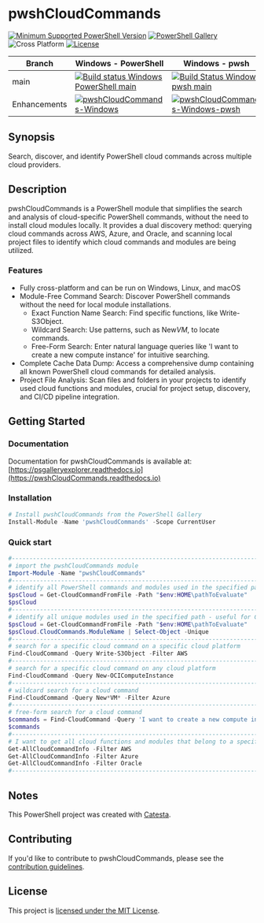 # pwshCloudCommands

[![Minimum Supported PowerShell Version](https://img.shields.io/badge/PowerShell-5.1+-purple.svg)](https://github.com/PowerShell/PowerShell) [![PowerShell Gallery][psgallery-img]][psgallery-site] ![Cross Platform](https://img.shields.io/badge/platform-windows%20%7C%20macos%20%7C%20linux-lightgrey) [![License][license-badge]](LICENSE)

[psgallery-img]:   https://img.shields.io/powershellgallery/dt/pwshCloudCommands?label=Powershell%20Gallery&logo=powershell
[psgallery-site]:  https://www.powershellgallery.com/packages/pwshCloudCommands
[license-badge]:   https://img.shields.io/github/license/techthoughts2/pwshCloudCommands

Branch | Windows - PowerShell | Windows - pwsh | Linux | MacOS
--- | --- | --- | --- | --- |
main | [![Build status Windows PowerShell main](https://github.com/techthoughts2/pwshCloudCommands/actions/workflows/wf_Windows.yml/badge.svg?branch=main)](https://github.com/techthoughts2/pwshCloudCommands/actions/workflows/wf_Windows.yml) | [![Build Status Windows pwsh main](https://github.com/techthoughts2/pwshCloudCommands/actions/workflows/wf_Windows_Core.yml/badge.svg?branch=main)](https://github.com/techthoughts2/pwshCloudCommands/actions/workflows/wf_Windows_Core.yml) | [![Build Status Linux main](https://github.com/techthoughts2/pwshCloudCommands/actions/workflows/wf_Linux.yml/badge.svg?branch=main)](https://github.com/techthoughts2/pwshCloudCommands/actions/workflows/wf_Linux.yml) | [![Build Status MacOS main](https://github.com/techthoughts2/pwshCloudCommands/actions/workflows/wf_MacOS.yml/badge.svg?branch=main)](https://github.com/techthoughts2/pwshCloudCommands/actions/workflows/wf_MacOS.yml)
Enhancements | [![pwshCloudCommands-Windows](https://github.com/techthoughts2/pwshCloudCommands/actions/workflows/wf_Windows.yml/badge.svg?branch=Enhancements)](https://github.com/techthoughts2/pwshCloudCommands/actions/workflows/wf_Windows.yml) | [![pwshCloudCommands-Windows-pwsh](https://github.com/techthoughts2/pwshCloudCommands/actions/workflows/wf_Windows_Core.yml/badge.svg?branch=Enhancements)](https://github.com/techthoughts2/pwshCloudCommands/actions/workflows/wf_Windows_Core.yml) | [![pwshCloudCommands-Linux](https://github.com/techthoughts2/pwshCloudCommands/actions/workflows/wf_Linux.yml/badge.svg?branch=Enhancements)](https://github.com/techthoughts2/pwshCloudCommands/actions/workflows/wf_Linux.yml) | [![pwshCloudCommands-MacOS](https://github.com/techthoughts2/pwshCloudCommands/actions/workflows/wf_MacOS.yml/badge.svg?branch=Enhancements)](https://github.com/techthoughts2/pwshCloudCommands/actions/workflows/wf_MacOS.yml)

## Synopsis

Search, discover, and identify PowerShell cloud commands across multiple cloud providers.

## Description

pwshCloudCommands is a PowerShell module that simplifies the search and analysis of cloud-specific PowerShell commands, without the need to install cloud modules locally. It provides a dual discovery method: querying cloud commands across AWS, Azure, and Oracle, and scanning local project files to identify which cloud commands and modules are being utilized.

### Features

- Fully cross-platform and can be run on Windows, Linux, and macOS
- Module-Free Command Search: Discover PowerShell commands without the need for local module installations.
    - Exact Function Name Search: Find specific functions, like Write-S3Object.
    - Wildcard Search: Use patterns, such as New*VM*, to locate commands.
    - Free-Form Search: Enter natural language queries like 'I want to create a new compute instance' for intuitive searching.
- Complete Cache Data Dump: Access a comprehensive dump containing all known PowerShell cloud commands for detailed analysis.
- Project File Analysis: Scan files and folders in your projects to identify used cloud functions and modules, crucial for project setup, discovery, and CI/CD pipeline integration.

## Getting Started

### Documentation

Documentation for pwshCloudCommands is available at: [https://psgalleryexplorer.readthedocs.io](https://pwshCloudCommands.readthedocs.io)

### Installation

```powershell
# Install pwshCloudCommands from the PowerShell Gallery
Install-Module -Name 'pwshCloudCommands' -Scope CurrentUser
```

### Quick start

```powershell
#------------------------------------------------------------------------------------------------
# import the pwshCloudCommands module
Import-Module -Name "pwshCloudCommands"
#------------------------------------------------------------------------------------------------
# identify all PowerShell commands and modules used in the specified path
$psCloud = Get-CloudCommandFromFile -Path "$env:HOME\pathToEvaluate"
$psCloud
#------------------------------------------------------------------------------------------------
# identify all unique modules used in the specified path - useful for CI/CD bootstrapping
$psCloud = Get-CloudCommandFromFile -Path "$env:HOME\pathToEvaluate"
$psCloud.CloudCommands.ModuleName | Select-Object -Unique
#------------------------------------------------------------------------------------------------
# search for a specific cloud command on a specific cloud platform
Find-CloudCommand -Query Write-S3Object -Filter AWS
#------------------------------------------------------------------------------------------------
# search for a specific cloud command on any cloud platform
Find-CloudCommand -Query New-OCIComputeInstance
#------------------------------------------------------------------------------------------------
# wildcard search for a cloud command
Find-CloudCommand -Query New*VM* -Filter Azure
#------------------------------------------------------------------------------------------------
# free-form search for a cloud command
$commands = Find-CloudCommand -Query 'I want to create a new compute instance in Oracle Cloud'
$commands
#------------------------------------------------------------------------------------------------
# I want to get all cloud functions and modules that belong to a specific cloud platform
Get-AllCloudCommandInfo -Filter AWS
Get-AllCloudCommandInfo -Filter Azure
Get-AllCloudCommandInfo -Filter Oracle
#------------------------------------------------------------------------------------------------
```

## Notes

This PowerShell project was created with [Catesta](https://github.com/techthoughts2/Catesta).

## Contributing

If you'd like to contribute to pwshCloudCommands, please see the [contribution guidelines](.github/CONTRIBUTING.md).

## License

This project is [licensed under the MIT License](LICENSE).
